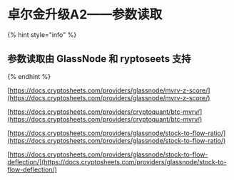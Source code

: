 # 卓尔金升级A2——参数读取

{% hint style="info" %}
## 参数读取由 GlassNode 和 ryptoseets 支持
{% endhint %}

[https://docs.cryptosheets.com/providers/glassnode/mvrv-z-score/](https://docs.cryptosheets.com/providers/glassnode/mvrv-z-score/)

[https://docs.cryptosheets.com/providers/cryptoquant/btc-mvrv/](https://docs.cryptosheets.com/providers/cryptoquant/btc-mvrv/)

[https://docs.cryptosheets.com/providers/glassnode/stock-to-flow-ratio/](https://docs.cryptosheets.com/providers/glassnode/stock-to-flow-ratio/)

[https://docs.cryptosheets.com/providers/glassnode/stock-to-flow-deflection/](https://docs.cryptosheets.com/providers/glassnode/stock-to-flow-deflection/)

